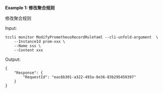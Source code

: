 **Example 1: 修改聚合规则**

修改聚合规则

Input: 

```
tccli monitor ModifyPrometheusRecordRuleYaml --cli-unfold-argument  \
    --InstanceId prom-xxx \
    --Name sss \
    --Content xxx
```

Output: 
```
{
    "Response": {
        "RequestId": "eac6b301-a322-493a-8e36-83b295459397"
    }
}
```


